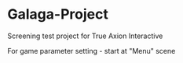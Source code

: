 # Galaga-Project
Screening test project for True Axion Interactive

For game parameter setting - start at "Menu" scene
